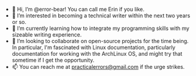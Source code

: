 - 👋 Hi, I’m @error-bear! You can call me Erin if you like. 
- 👀 I’m interested in becoming a technical writer within the next two years or so.
- 🌱 I’m currently learning how to integrate my programming skills with my sizeable writing experience. 
- 💞️ I’m looking to collaborate on open-source projects for the time being. In particular, I'm fascinated with Linux documentation, particularly documentation for working with the ArchLinux OS, and might try that sometime if I get the opportunity.
- 📫 You can reach me at practicalerrors@gmail.com if the urge strikes. 

<!---
error-bear/error-bear is a ✨ special ✨ repository because its `README.md` (this file) appears on your GitHub profile.
You can click the Preview link to take a look at your changes.
--->

